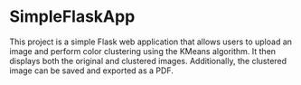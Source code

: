 # SimpleFlaskApp
This project is a simple Flask web application that allows users to upload an image and perform color clustering using the KMeans algorithm. It then displays both the original and clustered images. Additionally, the clustered image can be saved and exported as a PDF.
